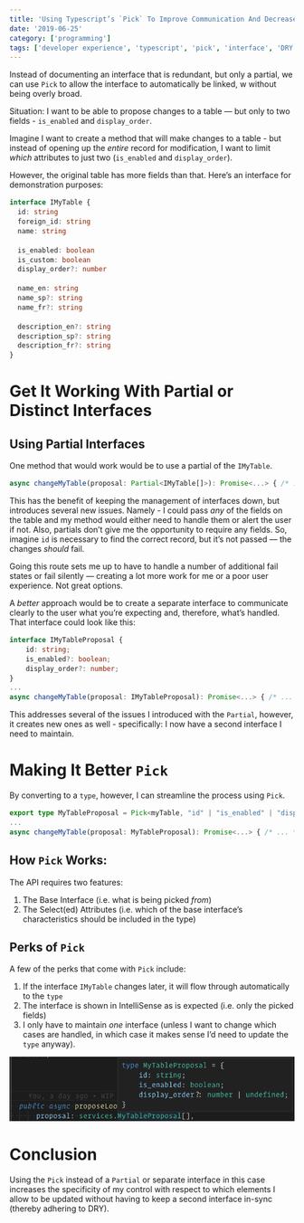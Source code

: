 ```yaml
---
title: 'Using Typescript’s `Pick` To Improve Communication And Decrease Maintenance'
date: '2019-06-25'
category: ['programming']
tags: ['developer experience', 'typescript', 'pick', 'interface', 'DRY']
---
```


Instead of documenting an interface that is redundant, but only a partial, we can use `Pick` to allow the interface to automatically be linked, w without being overly broad.

Situation: I want to be able to propose changes to a table — but only to two fields - `is_enabled` and `display_order`.

Imagine I want to create a method that will make changes to a table - but instead of opening up the _entire_ record for modification, I want to limit _which_ attributes to just two (`is_enabled` and `display_order`).

However, the original table has more fields than that. Here’s an interface for demonstration purposes:

```typescript
interface IMyTable {
  id: string
  foreign_id: string
  name: string

  is_enabled: boolean
  is_custom: boolean
  display_order?: number

  name_en: string
  name_sp?: string
  name_fr?: string

  description_en?: string
  description_sp?: string
  description_fr?: string
}
```

# Get It Working With Partial or Distinct Interfaces

## Using Partial Interfaces

One method that would work would be to use a partial of the `IMyTable`.

```typescript
async changeMyTable(proposal: Partial<IMyTable[]>): Promise<...> { /* ... */ }
```

This has the benefit of keeping the management of interfaces down, but introduces several new issues.
Namely - I could pass _any_ of the fields on the table and my method would either need to handle them or alert the user if not. Also, partials don’t give me the opportunity to require any fields. So, imagine `id` is necessary to find the correct record, but it’s not passed — the changes _should_ fail.

Going this route sets me up to have to handle a number of additional fail states or fail silently — creating a lot more work for me or a poor user experience. Not great options.

A _better_ approach would be to create a separate interface to communicate clearly to the user what you’re expecting and, therefore, what’s handled. That interface could look like this:

```typescript
interface IMyTableProposal {
    id: string;
    is_enabled?: boolean;
    display_order?: number;
}
...
async changeMyTable(proposal: IMyTableProposal): Promise<...> { /* ... */ }

```

This addresses several of the issues I introduced with the `Partial`, however, it creates new ones as well - specifically: I now have a second interface I need to maintain.

# Making It Better `Pick`

By converting to a `type`, however, I can streamline the process using `Pick`.

```typescript
export type MyTableProposal = Pick<myTable, "id" | "is_enabled" | "display_order">;
...
async changeMyTable(proposal: MyTableProposal): Promise<...> { /* ... */ }
```

## How `Pick` Works:

The API requires two features:

1. The Base Interface (i.e. what is being picked _from_)
2. The Select(ed) Attributes (i.e. which of the base interface’s characteristics should be included in the type)

## Perks of `Pick`

A few of the perks that come with `Pick` include:

1. If the interface `IMyTable` changes later, it will flow through automatically to the `type`
2. The interface is shown in IntelliSense as is expected (i.e. only the picked fields)
3. I only have to maintain _one_ interface (unless I want to change which cases are handled, in which case it makes sense I’d need to update the `type` anyway).

![](./pick-type-my-table.png)

# Conclusion

Using the `Pick` instead of a `Partial` or separate interface in this case increases the specificity of my control with respect to which elements I allow to be updated without having to keep a second interface in-sync (thereby adhering to DRY).
